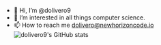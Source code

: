 - :wave: Hi, I’m @dolivero9
- :eyes: I’m interested in all things computer science.
- :mailbox: How to reach me dolivero@newhorizoncode.io
![dolivero9's GitHub stats](https://github-readme-stats.vercel.app/api?username=dolivero9&count_private=true)
<!---
--->
